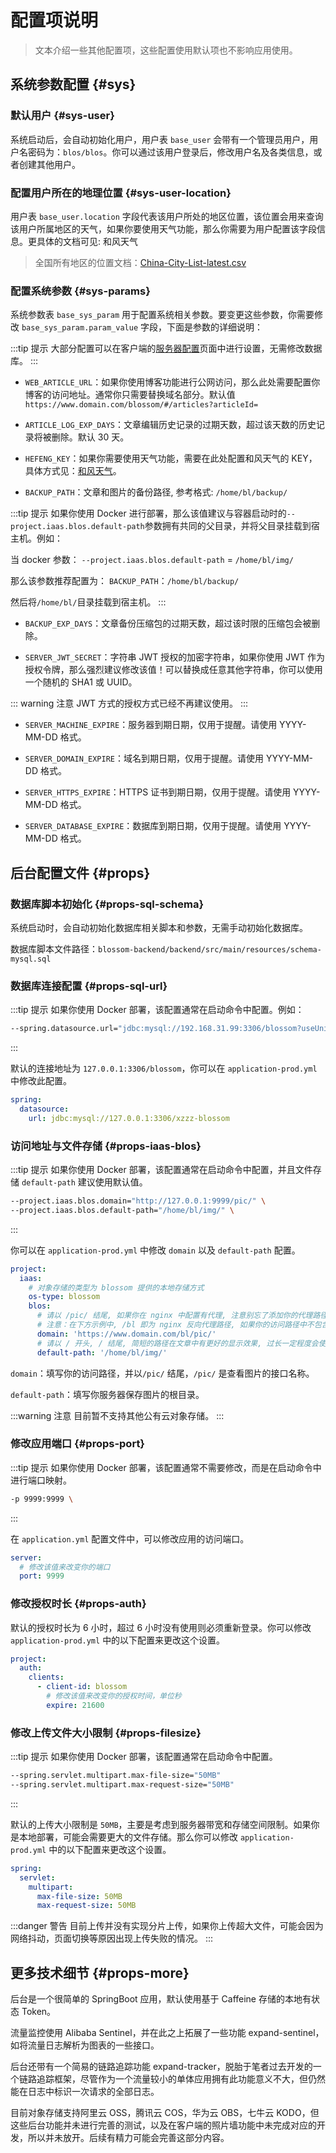 <script setup lang="ts">
import { onMounted } from 'vue'
import { info } from '../../scripts/stat-api'

onMounted(() => {
  info()
})
</script>

# 配置项说明

> 文本介绍一些其他配置项，这些配置使用默认项也不影响应用使用。

## 系统参数配置 {#sys}

### 默认用户 {#sys-user}

系统启动后，会自动初始化用户，用户表 `base_user` 会带有一个管理员用户，用户名密码为：`blos/blos`。你可以通过该用户登录后，修改用户名及各类信息，或者创建其他用户。

### 配置用户所在的地理位置 {#sys-user-location}

用户表 `base_user.location` 字段代表该用户所处的地区位置，该位置会用来查询该用户所属地区的天气，如果你要使用天气功能，那么你需要为用户配置该字段信息。更具体的文档可见: 和风天气

> 全国所有地区的位置文档：[China-City-List-latest.csv](https://github.com/qwd/LocationList/blob/master/China-City-List-latest.csv)

### 配置系统参数 {#sys-params}

系统参数表 `base_sys_param` 用于配置系统相关参数。要变更这些参数，你需要修改 `base_sys_param.param_value` 字段，下面是参数的详细说明：

:::tip 提示
大部分配置可以在客户端的[服务器配置](../setting#server)页面中进行设置，无需修改数据库。
:::

- `WEB_ARTICLE_URL`：如果你使用博客功能进行公网访问，那么此处需要配置你博客的访问地址。通常你只需要替换域名部分。默认值`https://www.domain.com/blossom/#/articles?articleId=`

- `ARTICLE_LOG_EXP_DAYS`：文章编辑历史记录的过期天数，超过该天数的历史记录将被删除。默认 30 天。

- `HEFENG_KEY`：如果你需要使用天气功能，需要在此处配置和风天气的 KEY，具体方式见：[和风天气](../hefeng)。

- `BACKUP_PATH`：文章和图片的备份路径, 参考格式: `/home/bl/backup/`

:::tip 提示
如果你使用 Docker 进行部署，那么该值建议与容器启动时的`--project.iaas.blos.default-path`参数拥有共同的父目录，并将父目录挂载到宿主机。例如：

当 docker 参数： `--project.iaas.blos.default-path` = `/home/bl/img/`

那么该参数推荐配置为： `BACKUP_PATH`：`/home/bl/backup/`

然后将`/home/bl/`目录挂载到宿主机。
:::

- `BACKUP_EXP_DAYS`：文章备份压缩包的过期天数，超过该时限的压缩包会被删除。

- `SERVER_JWT_SECRET`：字符串 JWT 授权的加密字符串，如果你使用 JWT 作为授权令牌，那么强烈建议修改该值！可以替换成任意其他字符串，你可以使用一个随机的 SHA1 或 UUID。

::: warning 注意
JWT 方式的授权方式已经不再建议使用。
:::

- `SERVER_MACHINE_EXPIRE`：服务器到期日期，仅用于提醒。请使用 YYYY-MM-DD 格式。

- `SERVER_DOMAIN_EXPIRE`：域名到期日期，仅用于提醒。请使用 YYYY-MM-DD 格式。

- `SERVER_HTTPS_EXPIRE`：HTTPS 证书到期日期，仅用于提醒。请使用 YYYY-MM-DD 格式。

- `SERVER_DATABASE_EXPIRE`：数据库到期日期，仅用于提醒。请使用 YYYY-MM-DD 格式。

## 后台配置文件 {#props}

### 数据库脚本初始化 {#props-sql-schema}

系统启动时，会自动初始化数据库相关脚本和参数，无需手动初始化数据库。

数据库脚本文件路径：`blossom-backend/backend/src/main/resources/schema-mysql.sql`

### 数据库连接配置 {#props-sql-url}

:::tip 提示
如果你使用 Docker 部署，该配置通常在启动命令中配置。例如：

```bash
--spring.datasource.url="jdbc:mysql://192.168.31.99:3306/blossom?useUnicode=true&characterEncoding=utf-8&allowPublicKeyRetrieval=true&allowMultiQueries=true&useSSL=false&&serverTimezone=GMT%2B8"
```

:::

默认的连接地址为 `127.0.0.1:3306/blossom`，你可以在 `application-prod.yml` 中修改此配置。

<bl-img src="../../imgs/deploy/backend_application_prod.jpg" width="400px"/>

```yml
spring:
  datasource:
    url: jdbc:mysql://127.0.0.1:3306/xzzz-blossom
```

### 访问地址与文件存储 {#props-iaas-blos}

:::tip 提示
如果你使用 Docker 部署，该配置通常在启动命令中配置，并且文件存储 `default-path` 建议使用默认值。

```bash
--project.iaas.blos.domain="http://127.0.0.1:9999/pic/" \
--project.iaas.blos.default-path="/home/bl/img/" \
```

:::

你可以在 `application-prod.yml` 中修改 `domain` 以及 `default-path` 配置。

```yml
project:
  iaas:
    # 对象存储的类型为 blossom 提供的本地存储方式
    os-type: blossom
    blos:
      # 请以 /pic/ 结尾, 如果你在 nginx 中配置有代理, 注意别忘了添加你的代理路径
      # 注意：在下方示例中, /bl 即为 nginx 反向代理路径, 如果你的访问路径中不包含反向代理或路径不同, 请酌情删除或修改
      domain: 'https://www.domain.com/bl/pic/'
      # 请以 / 开头, / 结尾, 简短的路径在文章中有更好的显示效果, 过长一定程度会使文章内容混乱
      default-path: '/home/bl/img/'
```

`domain`：填写你的访问路径，并以`/pic/` 结尾，`/pic/` 是查看图片的接口名称。

`default-path`：填写你服务器保存图片的根目录。

:::warning 注意
目前暂不支持其他公有云对象存储。
:::

### 修改应用端口 {#props-port}

:::tip 提示
如果你使用 Docker 部署，该配置通常不需要修改，而是在启动命令中进行端口映射。

```bash
-p 9999:9999 \
```

:::

在 `application.yml` 配置文件中，可以修改应用的访问端口。

```yml
server:
  # 修改该值来改变你的端口
  port: 9999
```

### 修改授权时长 {#props-auth}

默认的授权时长为 6 小时，超过 6 小时没有使用则必须重新登录。你可以修改 `application-prod.yml` 中的以下配置来更改这个设置。

```yml
project:
  auth:
    clients:
      - client-id: blossom
        # 修改该值来改变你的授权时间，单位秒
        expire: 21600
```

### 修改上传文件大小限制 {#props-filesize}

:::tip 提示
如果你使用 Docker 部署，该配置通常在启动命令中配置。

```bash
--spring.servlet.multipart.max-file-size="50MB"
--spring.servlet.multipart.max-request-size="50MB"
```

:::

默认的上传大小限制是 `50MB`，主要是考虑到服务器带宽和存储空间限制。如果你是本地部署，可能会需要更大的文件存储。那么你可以修改 `application-prod.yml` 中的以下配置来更改这个设置。

```yml
spring:
  servlet:
    multipart:
      max-file-size: 50MB
      max-request-size: 50MB
```

:::danger 警告
目前上传并没有实现分片上传，如果你上传超大文件，可能会因为网络抖动，页面切换等原因出现上传失败的情况。
:::

## 更多技术细节 {#props-more}

后台是一个很简单的 SpringBoot 应用，默认使用基于 Caffeine 存储的本地有状态 Token。

流量监控使用 Alibaba Sentinel，并在此之上拓展了一些功能 expand-sentinel，如将流量日志解析为图表的一些接口。

后台还带有一个简易的链路追踪功能 expand-tracker，脱胎于笔者过去开发的一个链路追踪框架，尽管作为一个流量较小的单体应用拥有此功能意义不大，但仍然能在日志中标识一次请求的全部日志。

目前对象存储支持阿里云 OSS，腾讯云 COS，华为云 OBS，七牛云 KODO，但这些后台功能并未进行完善的测试，以及在客户端的照片墙功能中未完成对应的开发，所以并未放开。后续有精力可能会完善这部分内容。
